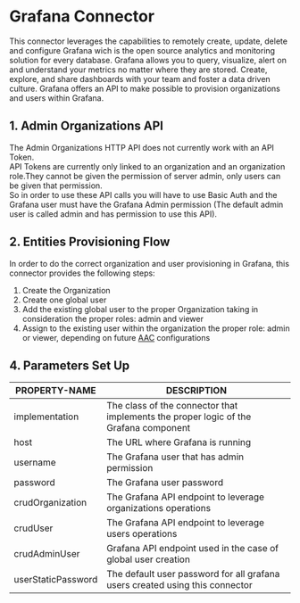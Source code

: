 # Grafana Connector

This connector leverages the capabilities to remotely create, update, delete and configure Grafana wich is the open source analytics and monitoring solution for every database.
Grafana allows you to query, visualize, alert on and understand your metrics no matter where they are stored. Create, explore, and share dashboards with your team and foster a data driven culture.
Grafana offers an API to make possible to provision organizations and users within Grafana.

## 1. Admin Organizations API

The Admin Organizations HTTP API does not currently work with an API Token.<br/> 
API Tokens are currently only linked to an organization and an organization role.They cannot be given the permission of server admin, only users can be given that permission.<br/>
So in order to use these API calls you will have to use Basic Auth and the Grafana user must have the Grafana Admin permission (The default admin user is called admin and has permission to use this API).

## 2. Entities Provisioning Flow

In order to do the correct organization and user provisioning in Grafana, this connector provides the following steps:<br/>
1. Create the Organization
2. Create one global user 
3. Add the existing global user to the proper Organization taking in consideration the proper roles: admin and viewer
4. Assign to the existing user within the organization the proper role: admin or viewer, depending on future [AAC](https://github.com/smartcommunitylab/AAC) configurations

## 4. Parameters Set Up

| PROPERTY-NAME | DESCRIPTION |
| --- | --- |
| implementation | The class of the connector that implements the proper logic of the Grafana component |
| host | The URL where Grafana is running |
| username | The Grafana user that has admin permission |
| password | The Grafana user password |
| crudOrganization | The Grafana API endpoint to leverage organizations operations |
| crudUser | The Grafana API endpoint to leverage users operations |
| crudAdminUser | Grafana API endpoint used in the case of global user creation |
| userStaticPassword | The default user password for all grafana users created using this connector |

